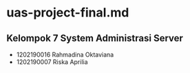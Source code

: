 # uas-project-final.md

## Kelompok 7 System Administrasi Server
- 1202190016 Rahmadina Oktaviana
- 1202190007 Riska Aprilia
